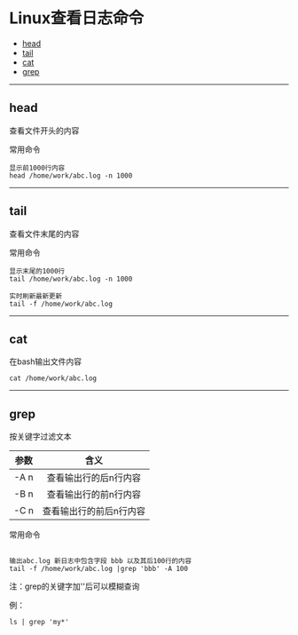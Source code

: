 # Linux查看日志命令

<!-- TOC -->

- [head](#head)
- [tail](#tail)
- [cat](#cat)
- [grep](#grep)

<!-- /TOC -->

---
## head

查看文件开头的内容

常用命令
```
显示前1000行内容
head /home/work/abc.log -n 1000
```

---
## tail 

查看文件末尾的内容

常用命令
```
显示末尾的1000行
tail /home/work/abc.log -n 1000

实时刷新最新更新
tail -f /home/work/abc.log
```


---
## cat

在bash输出文件内容

```
cat /home/work/abc.log
```

---
## grep

按关键字过滤文本

|参数|含义|
|:-:|:-:|
|-A n|查看输出行的后n行内容|
|-B n|查看输出行的前n行内容|
|-C n|查看输出行的前后n行内容|


常用命令
```

输出abc.log 新日志中包含字段 bbb 以及其后100行的内容
tail -f /home/work/abc.log |grep 'bbb' -A 100
```

注：grep的关键字加''后可以模糊查询

例：
```
ls | grep 'my*'
```